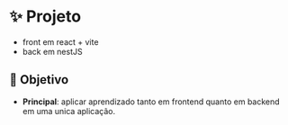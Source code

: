 # ✨ Projeto

- front em react + vite
- back em nestJS

## 🎉 Objetivo

- <strong>Principal</strong>: aplicar aprendizado tanto em frontend quanto em backend em uma unica aplicação.
